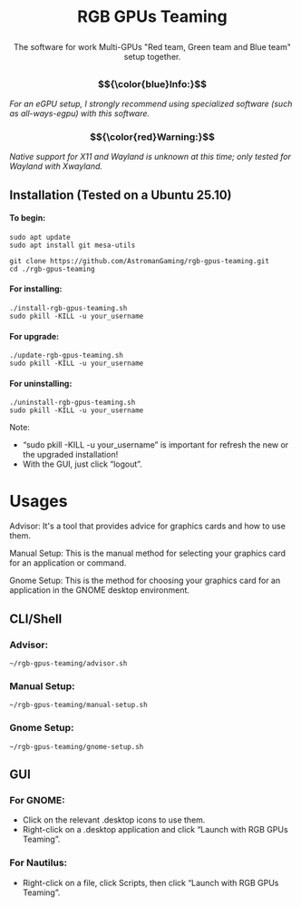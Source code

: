 # <p align="center"><strong>RGB GPUs Teaming</strong></p>

###

<p align="center">The software for work Multi-GPUs "Red team, Green team and Blue team" setup together.</p>

##

### $${\color{blue}Info:}$$ 
<p align="left"><em>For an eGPU setup, I strongly recommend using specialized software (such as all-ways-egpu) with this software.</em></p>

### $${\color{red}Warning:}$$ 
<p align="left"><em>Native support for X11 and Wayland is unknown at this time; only tested for Wayland with Xwayland.</em></p>

## Installation (Tested on a Ubuntu 25.10)
#### To begin:
```
sudo apt update
sudo apt install git mesa-utils 
```
```
git clone https://github.com/AstromanGaming/rgb-gpus-teaming.git
cd ./rgb-gpus-teaming
```
#### For installing:
```
./install-rgb-gpus-teaming.sh
sudo pkill -KILL -u your_username
```
#### For upgrade:
```
./update-rgb-gpus-teaming.sh
sudo pkill -KILL -u your_username
```
#### For uninstalling:
```
./uninstall-rgb-gpus-teaming.sh
sudo pkill -KILL -u your_username
```
Note: 

- “sudo pkill -KILL -u your_username” is important for refresh the new or the upgraded installation! 
- With the GUI, just click “logout”.

# Usages

Advisor: 
It's a tool that provides advice for graphics cards and how to use them.

Manual Setup:
This is the manual method for selecting your graphics card for an application or command.

Gnome Setup:
This is the method for choosing your graphics card for an application in the GNOME desktop environment.

## CLI/Shell

### Advisor:
```
~/rgb-gpus-teaming/advisor.sh
```
### Manual Setup:
```
~/rgb-gpus-teaming/manual-setup.sh
```
### Gnome Setup:
```
~/rgb-gpus-teaming/gnome-setup.sh
```

## GUI
### For GNOME:
- Click on the relevant .desktop icons to use them.
- Right-click on a .desktop application and click “Launch with RGB GPUs Teaming”.

### For Nautilus:
- Right-click on a file, click Scripts, then click “Launch with RGB GPUs Teaming”.
